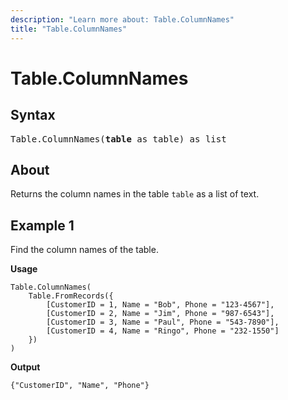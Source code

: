 ```yaml
---
description: "Learn more about: Table.ColumnNames"
title: "Table.ColumnNames"
---
```

# Table.ColumnNames

## Syntax

<pre>
Table.ColumnNames(<b>table</b> as table) as list
</pre>
  
## About

Returns the column names in the table `table` as a list of text.

## Example 1

Find the column names of the table.

**Usage**

```powerquery-m
Table.ColumnNames(
    Table.FromRecords({
        [CustomerID = 1, Name = "Bob", Phone = "123-4567"],
        [CustomerID = 2, Name = "Jim", Phone = "987-6543"],
        [CustomerID = 3, Name = "Paul", Phone = "543-7890"],
        [CustomerID = 4, Name = "Ringo", Phone = "232-1550"]
    })
)
```

**Output**

`{"CustomerID", "Name", "Phone"}`
